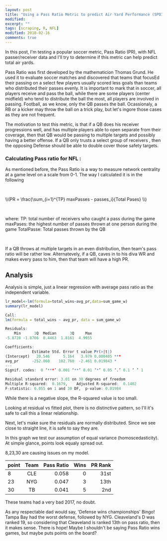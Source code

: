 ```yaml
---
layout: post
title: "Using a Pass Ratio Metric to predict Air Yard Performance (SPOILER: not a good metric)"
modified:
excerpt: ""
tags: [scraping, R, NFL]
modified: 2018-02-16
comments: true
---
```



In this post, I'm testing a popular soccer metric, Pass Ratio (PR), with NFL passer/receiver data and I'll try to determine if this metric can help predict total air yards.  

Pass Ratio was first developed by the mathematicion Thomas Grund. He used it to evaluate soccer matches and discovered that teams that focusEd their passing on a select few players usually scored less goals than teams who distributed their passes evenly. It is important to mark that in soccer, all players receive and pass the ball, while there are some players (center midfield) who tend to distribute the ball the most, all players are involved in passing. Football, as we know, only the QB passes the ball. Ocassionaly, a RB or a kicker may throw the ball on a trick play, but let's ingore those cases as they are not frequent.

The motivation to test this metric, is that if a QB does his receiver progressions well, and has multiple players able to open separate from their coverage, then that QB would be passing to multiple targets and possibly having a better offense. If a QB only trusts a select group of receivers , then the opposing Defense should be able to double cover those safety targets.

### Calculating Pass ratio for NFL :

As mentioned before, the Pass Ratio is a way to measure network centrality at a game level on a scale from 0-1. The way I calculated it is in the following

<p><br></p>
\\(PR = \frac{\sum_{i=1}^{TP} maxPasses - passes_i}{Total Pases} \\)
<p><br></p>

where:
TP: total number of receivers who caught a pass during the game 
maxPases: the highest number of passes thrown at one person during the game
TotalPasse: Total passes thrown by the QB

<p><br></p>

If a QB throws at multiple targets in an even distribution, then team's pass ratio will be rather low. Alternatevely, if a QB, caves in to his diva WR and makes every pass to him, then that team will have a high PR.



## Analysis

Analysis is simple, just a linear regression with average pass ratio as the independent variable.

```R
lr_model<-lm(formula=total_wins~avg_pr,data=sum_game_w)
summary(lr_model)

Call:
lm(formula = total_wins ~ avg_pr, data = sum_game_w)

Residuals:
    Min      1Q  Median      3Q     Max 
-5.8728 -1.8706  0.4463  1.8161  4.9955 

Coefficients:
            Estimate Std. Error t value Pr(>|t|)    
(Intercept)   20.546      5.164   3.979 0.000405 ***
avg_pr      -252.860    102.760  -2.461 0.019843 *  
---
Signif. codes:  0 ‘***’ 0.001 ‘**’ 0.01 ‘*’ 0.05 ‘.’ 0.1 ‘ ’ 1

Residual standard error: 3.01 on 30 degrees of freedom
Multiple R-squared:  0.1679,	Adjusted R-squared:  0.1402 
F-statistic: 6.055 on 1 and 30 DF,  p-value: 0.01984
```

While there is a negative slope, the R-squared value is too small.


Looking at residual vs fitted plot, there is no distinctive pattern, so I'll it's safe to call this a linear relationship.


Next, let's make sure the residuals are normally distributed. Since we see close to straight line, it is safe to say they are.


In this graph we test our assumption of equal variance (homoscedasticity). At simple glance, points look equaly spread out. 



8,23,30 are causing issues on my model. 

| point        | Team     | Pass Ratio | Wins | PR Rank
| ------------- |:-------------:| -----:| -----:| -----:|
| 8     | CLE | 0.058 | 0 | 31st |
| 23     | NYG |   0.047 | 3 | 13th |
| 30     | TB | 0.041 | 5 | 2nd |

These teams had a very bad 2017, no doubt. 

As any respectable dad would say, 'Defense wins championships' Bingo! Tampa Bay had the worst defense, followed  by NYG. Cleaveland's D was ranked 19, so considering that Cleaveland is ranked 13th on pass ratio, then it makes sense. There is hope! Maybe I shouldn't be saying Pass Ratio wins games, but maybe puts points on the board?




